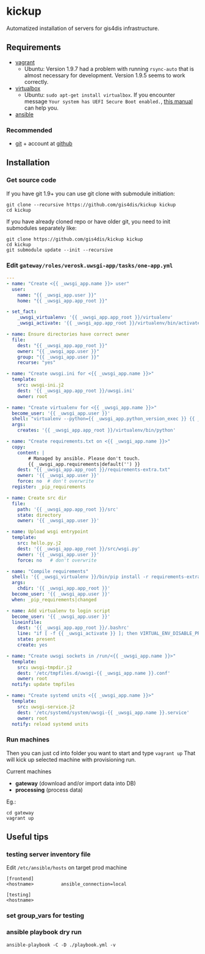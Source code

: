 # kickup
Automatized installation of servers for gis4dis infrastructure.


## Requirements
- [vagrant](https://www.vagrantup.com/docs/installation/)
   - Ubuntu: Version 1.9.7 had a problem with running `rsync-auto` that is almost necessary for development. Version 1.9.5 seems to work correctly.
- [virtualbox](https://www.virtualbox.org/wiki/Downloads)
   - Ubuntu: `sudo apt-get install virtualbox`. If you encounter message `Your system has UEFI Secure Boot enabled.`, [this manual](https://stegard.net/2016/10/virtualbox-secure-boot-ubuntu-fail/) can help you.
- [ansible](http://docs.ansible.com/ansible/latest/intro_installation.html)

### Recommended
- [git](https://git-scm.com/downloads) + account at [github](https://github.com/join)


## Installation

### Get source code
If you have git 1.9+ you can use git clone with submodule initiation:

```
git clone --recursive https://github.com/gis4dis/kickup kickup
cd kickup
```

If you have already cloned repo or have older git, you need to init submodules separately like:

```
git clone https://github.com/gis4dis/kickup kickup
cd kickup
git submodule update --init --recursive
```

### Edit `gateway/roles/verosk.uwsgi-app/tasks/one-app.yml`
```yaml
---
- name: "Create <{{ _uwsgi_app.name }}> user"
  user:
    name: "{{ _uwsgi_app.user }}"
    home: "{{ _uwsgi_app.app_root }}"

- set_fact:
    _uwsgi_virtualenv: '{{ _uwsgi_app.app_root }}/virtualenv'
    _uwsgi_activate: '{{ _uwsgi_app.app_root }}/virtualenv/bin/activate'

- name: Ensure directories have correct owner
  file:
    dest: "{{ _uwsgi_app.app_root }}"
    owner: "{{ _uwsgi_app.user }}"
    group: "{{ _uwsgi_app.user }}"
    recurse: "yes"

- name: "Create uwsgi.ini for <{{ _uwsgi_app.name }}>"
  template:
    src: uwsgi-ini.j2
    dest: '{{ _uwsgi_app.app_root }}/uwsgi.ini'
    owner: root

- name: "Create virtualenv for <{{ _uwsgi_app.name }}>"
  become_user: '{{ _uwsgi_app.user }}'
  shell: "virtualenv --python={{ _uwsgi_app.python_version_exec }} {{ _uwsgi_app.app_root }}/virtualenv"
  args:
    creates: '{{ _uwsgi_app.app_root }}/virtualenv/bin/python'

- name: "Create requirements.txt on <{{ _uwsgi_app.name }}>"
  copy:
    content: |
        # Managed by ansible. Please don't touch.
        {{ _uwsgi_app.requirements|default('') }}
    dest: "{{ _uwsgi_app.app_root }}/requirements-extra.txt"
    owner: '{{ _uwsgi_app.user }}'
    force: no  # don't overwrite
  register: _pip_requirements

- name: Create src dir
  file:
    path: '{{ _uwsgi_app.app_root }}/src'
    state: directory
    owner: '{{ _uwsgi_app.user }}'

- name: Upload wsgi entrypoint
  template:
    src: hello.py.j2
    dest: '{{ _uwsgi_app.app_root }}/src/wsgi.py'
    owner: '{{ _uwsgi_app.user }}'
    force: no   # don't overwrite

- name: "Compile requirements"
  shell: '{{ _uwsgi_virtualenv }}/bin/pip install -r requirements-extra.txt'
  args:
    chdir: '{{ _uwsgi_app.app_root }}'
  become_user: '{{ _uwsgi_app.user }}'
  when: _pip_requirements|changed

- name: Add virtualenv to login script
  become_user: '{{ _uwsgi_app.user }}'
  lineinfile:
    dest: '{{ _uwsgi_app.app_root }}/.bashrc'
    line: "if [ -f {{ _uwsgi_activate }} ]; then VIRTUAL_ENV_DISABLE_PROMPT=1; . {{ _uwsgi_activate }}; fi"
    state: present
    create: yes

- name: "Create uwsgi sockets in /run/<{{ _uwsgi_app.name }}>"
  template:
    src: uwsgi-tmpdir.j2
    dest: '/etc/tmpfiles.d/uwsgi-{{ _uwsgi_app.name }}.conf'
    owner: root
  notify: update tmpfiles

- name: "Create systemd units <{{ _uwsgi_app.name }}>"
  template:
    src: uwsgi-service.j2
    dest: '/etc/systemd/system/uwsgi-{{ _uwsgi_app.name }}.service'
    owner: root
  notify: reload systemd units
```

### Run machines

Then you can just cd into folder you want to start and type `vagrant up`
That will kick up selected machine with provisioning run.

Current machines
- **gateway** (download and/or import data into DB)
- **processing** (process data)

Eg.:
```
cd gateway
vagrant up
```

## Useful tips

### testing server inventory file
Edit `/etc/ansible/hosts` on target prod machine
```
[frontend]
<hostname>          ansible_connection=local

[testing]
<hostname>
```
### set group_vars for testing

### ansible playbook dry run
`ansible-playbook -C -D ./playbook.yml -v`
